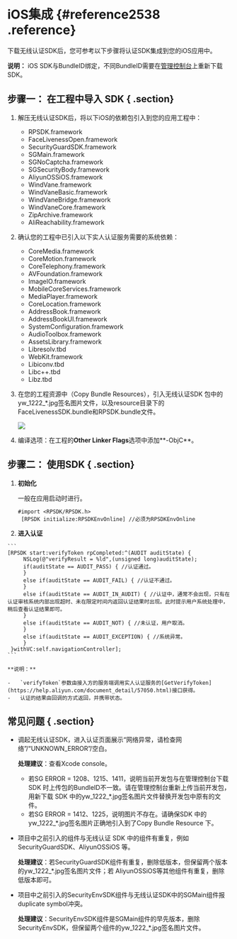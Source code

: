 # iOS集成 {#reference2538 .reference}

下载无线认证SDK后，您可参考以下步骤将认证SDK集成到您的iOS应用中。

**说明：** iOS SDK与BundleID绑定，不同BundleID需要在[管理控制台](https://yundun.console.aliyun.com/?p=cloudauth)上重新下载SDK。

## 步骤一： 在工程中导入 SDK { .section}

1.  解压无线认证SDK后，将以下iOS的依赖包引入到您的应用工程中：
    -   RPSDK.framework
    -   FaceLivenessOpen.framework
    -   SecurityGuardSDK.framework
    -   SGMain.framework
    -   SGNoCaptcha.framework
    -   SGSecurityBody.framework
    -   AliyunOSSiOS.framework
    -   WindVane.framework
    -   WindVaneBasic.framework
    -   WindVaneBridge.framework
    -   WindVaneCore.framework
    -   ZipArchive.framework
    -   AliReachability.framework
2.  确认您的工程中已引入以下实人认证服务需要的系统依赖：
    -   CoreMedia.framework
    -   CoreMotion.framework
    -   CoreTelephony.framework
    -   AVFoundation.framework
    -   ImageIO.framework
    -   MobileCoreServices.framework
    -   MediaPlayer.framework
    -   CoreLocation.framework
    -   AddressBook.framework
    -   AddressBookUI.framework
    -   SystemConfiguration.framework
    -   AudioToolbox.framework
    -   AssetsLibrary.framework
    -   Libresolv.tbd
    -   WebKit.framework
    -   Libiconv.tbd
    -   Libc++.tbd
    -   Libz.tbd
3.  在您的工程资源中（Copy Bundle Resources），引入无线认证SDK 包中的yw\_1222\_\*.jpg签名图片文件，以及resource目录下的FaceLivenessSDK.bundle和RPSDK.bundle文件。

    ![](http://static-aliyun-doc.oss-cn-hangzhou.aliyuncs.com/assets/img/13551/155298333014303_zh-CN.png)

4.  编译选项：在工程的**Other Linker Flags**选项中添加**-ObjC**。

## 步骤二： 使用SDK { .section}

1.  **初始化** 

    一般在应用启动时进行。

    ```
    #import <RPSDK/RPSDK.h>
     [RPSDK initialize:RPSDKEnvOnline] //必须为RPSDKEnvOnline
    ```

2.   **进入认证** 

    ```
    [RPSDK start:verifyToken rpCompleted:^(AUDIT auditState) {
         NSLog(@"verifyResult = %ld",(unsigned long)auditState);
         if(auditState == AUDIT_PASS) { //认证通过。
         }
         else if(auditState == AUDIT_FAIL) { //认证不通过。
         }
         else if(auditState == AUDIT_IN_AUDIT) { //认证中，通常不会出现，只有在认证审核系统内部出现超时、未在限定时间内返回认证结果时出现。此时提示用户系统处理中，稍后查看认证结果即可。
         }
         else if(auditState == AUDIT_NOT) { //未认证，用户取消。
         }
         else if(auditState == AUDIT_EXCEPTION) { //系统异常。
         }
     }withVC:self.navigationController];
    ```

    **说明：** 

    -   `verifyToken`参数由接入方的服务端调用实人认证服务的[GetVerifyToken](https://help.aliyun.com/document_detail/57050.html)接口获得。
    -   认证的结果由回调的方式返回，并携带状态。

## 常见问题 { .section}

-   调起无线认证SDK，进入认证页面展示“网络异常，请检查网络”/“UNKNOWN\_ERROR”/空白。

    **处理建议**：查看Xcode console。

    -   若SG ERROR = 1208、1215、1411，说明当前开发包与在管理控制台下载 SDK 时上传包的BundleID不一致。请在管理控制台重新上传当前开发包，用新下载 SDK 中的yw\_1222\_\*.jpg签名图片文件替换开发包中原有的文件。
    -   若SG ERROR = 1412、1225，说明图片不存在。请确保SDK 中的yw\_1222\_\*.jpg签名图片正确地引入到了Copy Bundle Resource 下。
-   项目中之前引入的组件与无线认证 SDK 中的组件有重复，例如 SecurityGuardSDK、AliyunOSSiOS 等。

    **处理建议**：若SecurityGuardSDK组件有重复，删除低版本，但保留两个版本的yw\_1222\_\*.jpg签名图片文件；若 AliyunOSSiOS等其他组件有重复，删除低版本即可。

-   项目中之前引入的SecurityEnvSDK组件与无线认证SDK中的SGMain组件报duplicate symbol冲突。

    **处理建议**：SecurityEnvSDK组件是SGMain组件的早先版本，删除SecurityEnvSDK，但保留两个组件的yw\_1222\_\*.jpg签名图片文件。



